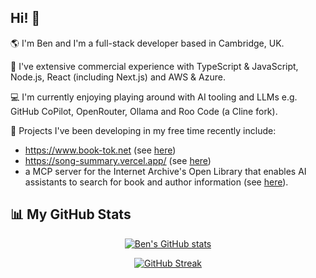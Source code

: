 ## Hi! 👋

:earth_americas: I'm Ben and I'm a full-stack developer based in Cambridge, UK.

:briefcase: I've extensive commercial experience with TypeScript & JavaScript, Node.js, React (including Next.js) and AWS & Azure.

:computer: I'm currently enjoying playing around with AI tooling and LLMs e.g. GitHub CoPilot, OpenRouter, Ollama and Roo Code (a Cline fork).

🛝 Projects I've been developing in my free time recently include:

* https://www.book-tok.net (see [here](https://github.com/8enSmith/book-tok))
* https://song-summary.vercel.app/ (see [here](https://github.com/8enSmith/song-summary))
* a MCP server for the Internet Archive's Open Library that enables AI assistants to search for book and author information (see [here](https://github.com/8enSmith/mcp-open-library)).

## 📊 My GitHub Stats
<div align="center">

[![Ben's GitHub stats](https://github-readme-stats.vercel.app/api?username=8enSmith&count_private=true&show_icons=true&theme=tokyonight)](https://github.com/anuraghazra/github-readme-stats)

[![GitHub Streak](https://github-readme-streak-stats-pied-xi.vercel.app?user=8enSmith&theme=tokyonight&date_format=j%20M%5B%20Y%5D)](https://git.io/streak-stats)

</div>

<!--
**8enSmith/8enSmith** is a ✨ _special_ ✨ repository because its `README.md` (this file) appears on your GitHub profile.

Here are some ideas to get you started:

- 🔭 I’m currently working on ...
- 🌱 I’m currently learning ...
- 👯 I’m looking to collaborate on ...
- 🤔 I’m looking for help with ...
- 💬 Ask me about ...
- 📫 How to reach me: ...
- 😄 Pronouns: ...
- ⚡ Fun fact: ...
-->
